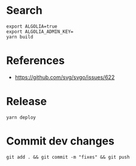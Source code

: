 # Search

```
export ALGOLIA=true 
export ALGOLIA_ADMIN_KEY=
yarn build
```

# References
- https://github.com/svg/svgo/issues/622


# Release
```
yarn deploy
```

# Commit dev changes
```
git add . && git commit -m "fixes" && git push
```

